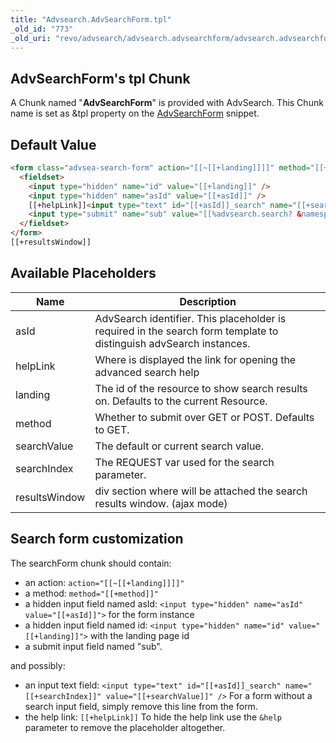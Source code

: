 ```yaml
---
title: "Advsearch.AdvSearchForm.tpl"
_old_id: "773"
_old_uri: "revo/advsearch/advsearch.advsearchform/advsearch.advsearchform.tpl"
---
```


## AdvSearchForm's tpl Chunk 

A Chunk named "**AdvSearchForm**" is provided with AdvSearch. This Chunk name is set as &tpl property on the [AdvSearchForm](extras/advsearch/advsearch.advsearchform "AdvSearch.AdvSearchForm") snippet.

## Default Value 

``` html 
<form class="advsea-search-form" action="[[~[[+landing]]]]" method="[[+method]]">
  <fieldset>
    <input type="hidden" name="id" value="[[+landing]]" />
    <input type="hidden" name="asId" value="[[+asId]]" />
    [[+helpLink]]<input type="text" id="[[+asId]]_search" name="[[+searchIndex]]" value="[[+searchValue]]" />
    <input type="submit" name="sub" value="[[%advsearch.search? &namespace=`advsearch` &topic=`default`]]" />
  </fieldset>
</form>
[[+resultsWindow]]
```

## Available Placeholders 

| Name          | Description                                                                                                        |
| ------------- | ------------------------------------------------------------------------------------------------------------------ |
| asId          | AdvSearch identifier. This placeholder is required in the search form template to distinguish advSearch instances. |
| helpLink      | Where is displayed the link for opening the advanced search help                                                   |
| landing       | The id of the resource to show search results on. Defaults to the current Resource.                                |
| method        | Whether to submit over GET or POST. Defaults to GET.                                                               |
| searchValue   | The default or current search value.                                                                               |
| searchIndex   | The REQUEST var used for the search parameter.                                                                     |
| resultsWindow | div section where will be attached the search results window. (ajax mode)                                          |

## Search form customization 

The searchForm chunk should contain:

- an action: `action="[[~[[+landing]]]]"`
- a method: `method="[[+method]]"`
- a hidden input field named asId: `<input type="hidden" name="asId" value="[[+asId]]">` for the form instance
- a hidden input field named id: `<input type="hidden" name="id" value="[[+landing]]">` with the landing page id
- a submit input field named "sub".

and possibly:

- an input text field: `<input type="text" id="[[+asId]]_search" name="[[+searchIndex]]" value="[[+searchValue]]" />` For a form without a search input field, simply remove this line from the form.
- the help link: `[[+helpLink]]` To hide the help link use the `&help` parameter to remove the placeholder altogether.
